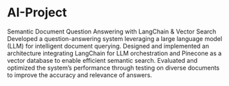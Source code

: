 # AI-Project
Semantic Document Question Answering with LangChain &amp; Vector Search
Developed a question-answering system leveraging a large language model (LLM) for intelligent document querying. Designed and implemented an architecture integrating LangChain for LLM orchestration and Pinecone as a vector database to enable efficient semantic search. Evaluated and optimized the system’s performance through testing on diverse documents to improve the accuracy and relevance of answers.
